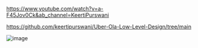 https://www.youtube.com/watch?v=a-F45Jov0Ck&ab_channel=KeertiPurswani

https://github.com/keertipurswani/Uber-Ola-Low-Level-Design/tree/main

![image](https://github.com/user-attachments/assets/d389ae34-e824-4426-97c7-73ab113d3c9e)
